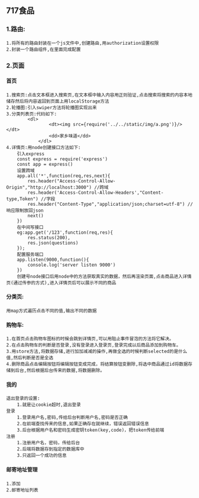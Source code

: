 ##  717食品

###  1.路由:

    1.将所有的路由封装在一个js文件中,创建路由,用authorization设置权限
    2.封装一个路由组件,在里面完成配置

###  2.页面

####  首页

    1.搜索页:点击文本框进入搜索页,在文本框中输入内容用正则验证,点击搜索将搜索的内容本地储存然后将内容返回到页面上用localStorage方法
    2.轮播图:引入swiper方法将轮播图实现出来
    3.分类列表页:代码如下:
            <dl>
                    <dt><img src={require('../../static/img/a.png')}/></dt>
                    <dd>家乡味道</dd>
                </dl>
    4.详情页:用node创建接口方法如下:
        引入express
        const express = require('express')
        const app = express()
        设置跨域
        app.all('*',function(req,res,next){
            res.header("Access-Control-Allow-Origin","http://localhost:3000") //跨域
            res.header('Access-Control-Allow-Headers',"Content-type,Token") //字段
            res.header("Content-Type","application/json;charset=utf-8") //响应限制放回json
            next()
        })
        在中间写接口
        eg:app.get('/123',function(req,res){
            res.status(200),
            res.json(questions)
        });
        配置服务端口
        app.listen(9000,function(){
            console.log('server listen 9000')
        })
        创建号node接口后用node中的方法获取真实的数据，然后再渲染页面,点击商品进入详情页(通过传参的方式),进入详情页后可以展示不同的商品

####  分类页: 
    用map方式遍历点击不同的值,输出不同的数据

####  购物车: 
    1.在首页点击购物车图标的时候会跳到详情页,可以用阻止事件冒泡的方法将它解决。
    2.在点击购物车的判断是否登录,没有登录进入登录页,登录完成以后商品添加到购物车。
    3.用store方法,将数据存储,进行加加减减的操作,再做全选的时候判断selected的是什么值,然后判断是否是全选
    4.删除商品点击编辑按钮将编辑按钮变成完成，将结算按钮变删除,将选中商品通过id将数据存储到后台,然后根据后台传来的数据,将数据删除。

####  我的

    退出登录的设置:
        1.就是让cookie超时,退出登录
    登录
        1.登录用户名,密码,传给后台判断用户名,密码是否正确
        2.在前端查找传来的信息,如果正确存在就继续，错误返回错误信息
        3.后台根据用户名和密码生成密钥token(key,code)，把token传给前端
    注册
        1.注册用户名，密码，传给后台
        2.后端将数据存到指定的数据库中
        3.只返回一个成功的信息

####  邮寄地址管理

    1.添加
    2.邮寄地址列表






